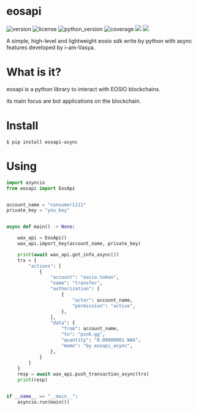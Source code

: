 # eosapi
![version](https://img.shields.io/badge/version-1.0.1-blue)
![license](https://img.shields.io/badge/license-MIT-brightgreen)
![python_version](https://img.shields.io/badge/python-%3E%3D%203.7-brightgreen)
![coverage](https://img.shields.io/badge/coverage-100%25-brightgreen)
[![](https://img.shields.io/badge/blog-@encoderlee-red)](https://encoderlee.blog.csdn.net)
[![](https://img.shields.io/badge/github-@i--am--Vasya-red)](https://github.com/i-am-Vasya)

A simple, high-level and lightweight eosio sdk write by python
with async features developed by i-am-Vasya.

# What is it?
eosapi is a python library to interact with EOSIO blockchains.

its main focus are bot applications on the blockchain.

# Install
```$ pip install eosapi-async```

# Using
```python
import asyncio
from eosapi import EosApi


account_name = "consumer1111"
private_key = "you_key"


async def main() -> None:

    wax_api = EosApi()
    wax_api.import_key(account_name, private_key)

    print(await wax_api.get_info_async())
    trx = {
        "actions": [
            {
                "account": "eosio.token",
                "name": "transfer",
                "authorization": [
                    {
                        "actor": account_name,
                        "permission": "active",
                    },
                ],
                "data": {
                    "from": account_name,
                    "to": "pink.gg",
                    "quantity": "0.00000001 WAX",
                    "memo": "by eosapi_async",
                },
            }
        ]
    }
    resp = await wax_api.push_transaction_async(trx)
    print(resp)


if __name__ == "__main__":
    asyncio.run(main())

```
